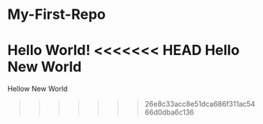 # My-First-Repo

Hello World!
<<<<<<< HEAD
Hello New World
=======
Hellow New World
>>>>>>> 26e8c33acc8e51dca686f311ac5466d0dba6c136

